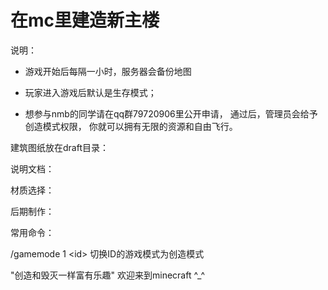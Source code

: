 
在mc里建造新主楼
==================

说明：

* 游戏开始后每隔一小时，服务器会备份地图

* 玩家进入游戏后默认是生存模式；

* 想参与nmb的同学请在qq群79720906里公开申请，
通过后，管理员会给予创造模式权限，
你就可以拥有无限的资源和自由飞行。

建筑图纸放在draft目录：

说明文档：

材质选择：

后期制作：

常用命令：

/gamemode 1 \<id\> 切换ID的游戏模式为创造模式


"创造和毁灭一样富有乐趣" 欢迎来到minecraft ^_^
